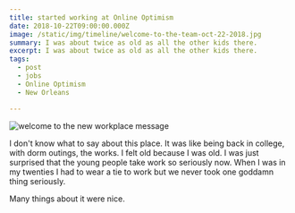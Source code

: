 ```yaml
---
title: started working at Online Optimism
date: 2018-10-22T09:00:00.000Z
image: /static/img/timeline/welcome-to-the-team-oct-22-2018.jpg
summary: I was about twice as old as all the other kids there.
excerpt: I was about twice as old as all the other kids there.
tags:
  - post 
  - jobs
  - Online Optimism
  - New Orleans

---
```


![welcome to the new workplace message](/static/img/timeline/welcome-to-the-team-oct-22-2018.jpg "welcome to the new workplace message")

I don't know what to say about this place. It was like being back in college, with dorm outings, the works. I felt old because I was old. I was just surprised that the young people take work so seriously now. When I was in my twenties I had to wear a tie to work but we never took one goddamn thing seriously.

Many things about it were nice.